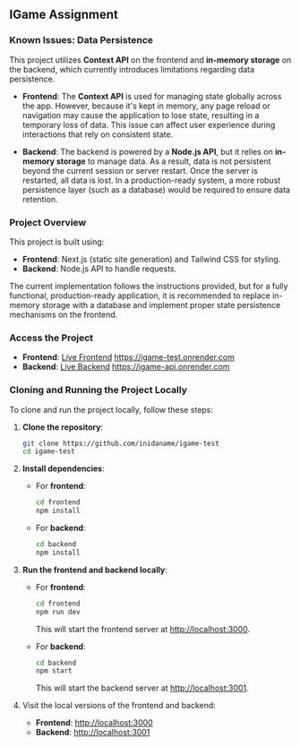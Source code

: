 ## IGame Assignment

### Known Issues: Data Persistence

This project utilizes **Context API** on the frontend and **in-memory storage** on the backend, which currently introduces limitations regarding data persistence.

- **Frontend**: The **Context API** is used for managing state globally across the app. However, because it's kept in memory, any page reload or navigation may cause the application to lose state, resulting in a temporary loss of data. This issue can affect user experience during interactions that rely on consistent state.

- **Backend**: The backend is powered by a **Node.js API**, but it relies on **in-memory storage** to manage data. As a result, data is not persistent beyond the current session or server restart. Once the server is restarted, all data is lost. In a production-ready system, a more robust persistence layer (such as a database) would be required to ensure data retention.

### Project Overview

This project is built using:

- **Frontend**: Next.js (static site generation) and Tailwind CSS for styling.
- **Backend**: Node.js API to handle requests.

The current implementation follows the instructions provided, but for a fully functional, production-ready application, it is recommended to replace in-memory storage with a database and implement proper state persistence mechanisms on the frontend.

### Access the Project

- **Frontend**: [Live Frontend](https://igame-test.onrender.com) https://igame-test.onrender.com
- **Backend**: [Live Backend](https://igame-api.onrender.com) https://igame-api.onrender.com

### Cloning and Running the Project Locally

To clone and run the project locally, follow these steps:

1. **Clone the repository**:

   ```bash
   git clone https://github.com/inidaname/igame-test
   cd igame-test
   ```

2. **Install dependencies**:

   - For **frontend**:

     ```bash
     cd frontend
     npm install
     ```

   - For **backend**:

     ```bash
     cd backend
     npm install
     ```

3. **Run the frontend and backend locally**:

   - For **frontend**:

     ```bash
     cd frontend
     npm run dev
     ```

     This will start the frontend server at [http://localhost:3000](http://localhost:3000).

   - For **backend**:

     ```bash
     cd backend
     npm start
     ```

     This will start the backend server at [http://localhost:3001](http://localhost:3001).

4. Visit the local versions of the frontend and backend:

   - **Frontend**: [http://localhost:3000](http://localhost:3000)
   - **Backend**: [http://localhost:3001](http://localhost:3001)
